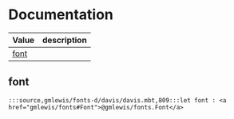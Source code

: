 # Documentation
|Value|description|
|---|---|
|[font](#font)||

## font

```moonbit
:::source,gmlewis/fonts-d/davis/davis.mbt,809:::let font : <a href="gmlewis/fonts#Font">@gmlewis/fonts.Font</a>
```

